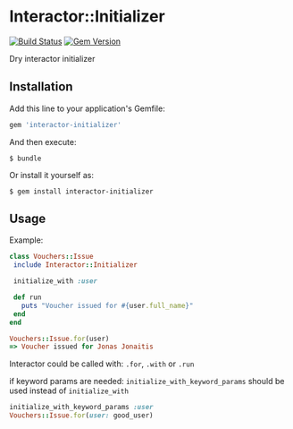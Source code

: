 # Interactor::Initializer

[![Build Status](https://secure.travis-ci.org/vinted/interactor-initializer.png)](http://travis-ci.org/vinted/interactor-initializer)
[![Gem Version](https://badge.fury.io/rb/interactor-initializer.png)](http://badge.fury.io/rb/interactor-initializer)

Dry interactor initializer

## Installation

Add this line to your application's Gemfile:

```ruby
gem 'interactor-initializer'
```

And then execute:

    $ bundle

Or install it yourself as:

    $ gem install interactor-initializer

## Usage

Example:

```ruby
class Vouchers::Issue
 include Interactor::Initializer

 initialize_with :user

 def run
   puts "Voucher issued for #{user.full_name}"
 end
end
```

```ruby
Vouchers::Issue.for(user)
=> Voucher issued for Jonas Jonaitis
```

Interactor could be called with: `.for`, `.with` or `.run`

if keyword params are needed:
`initialize_with_keyword_params` should be used instead of `initialize_with`

```ruby
initialize_with_keyword_params :user
Vouchers::Issue.for(user: good_user)
```
